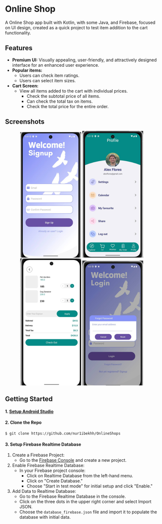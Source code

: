 # Online Shop

A Online Shop app built with Kotlin, with some Java, and Firebase, focused on UI design, created as a quick project to test item addition to the cart functionality.

## Features

 * **Premium UI:** Visually appealing, user-friendly, and attractively designed interface for an enhanced user experience.
 * **Popular items:**
   * Users can check item ratings.
   * Users can select item sizes.
 * **Cart Screen:**
   * View all items added to the cart with individual prices.
      * Check the subtotal price of all items.
      * Can check the total tax on items.
      * Check the total price for the entire order.

## Screenshots

<div align="center">
  <img src="https://github.com/nur1ibekhh/OnlineShops/blob/main/.idea/photo_2024-09-28%2011.38.33.jpeg" width="200" alt="Shop Image">
  <img src="https://github.com/nur1ibekhh/OnlineShops/blob/main/.idea/photo_2024-09-28%2011.38.36.jpeg" width="200" alt="Shop Image">
  <img src="https://github.com/nur1ibekhh/OnlineShops/blob/main/.idea/photo_2024-09-28%2011.38.38.jpeg" width="200" alt="Shop Image">
  <img src="https://github.com/nur1ibekhh/OnlineShops/blob/main/.idea/photo_2024-09-28%2011.38.41.jpeg" width="200" alt="Shop Image">
  <br>
</div>

## Getting Started

#### 1. [Setup Android Studio](https://developer.android.com/studio)

#### 2. Clone the Repo

```
$ git clone https://github.com/nur1ibekhh/OnlineShops
```

#### 3. Setup Firebase Realtime Database

1. Create a Firebase Project:
    - Go to the [Firebase Console](https://console.firebase.google.com/) and create a new project.
2. Enable Firebase Realtime Database:
    - In your Firebase project console:
      - Click on Realtime Database from the left-hand menu.
      - Click on "Create Database."
      - Choose "Start in test mode" for initial setup and click "Enable."
3. Add Data to Realtime Database:
    - Go to the Firebase Realtime Database in the console.
    - Click on the three dots in the upper right corner and select Import JSON.
    - Choose the `database_firebase.json` file and import it to populate the database with initial data.

